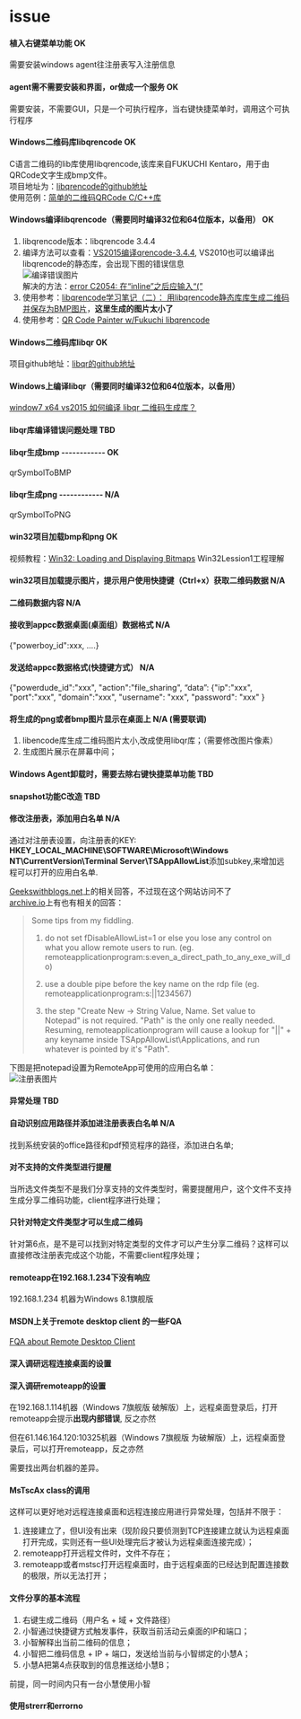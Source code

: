 # issue


#### 植入右键菜单功能                                                    OK 
需要安装windows agent往注册表写入注册信息  


#### agent需不需要安装和界面，or做成一个服务                            OK
需要安装，不需要GUI，只是一个可执行程序，当右键快捷菜单时，调用这个可执行程序


#### Windows二维码库libqrencode                                         OK

C语言二维码的lib库使用libqrencode,该库来自FUKUCHI Kentaro，用于由QRCode文字生成bmp文件。  
项目地址为：[libqrencode的github地址][]  
使用范例：[简单的二维码QRCode C/C++库][]

#### Windows编译libqrencode（需要同时编译32位和64位版本，以备用）        OK

1. libqrencode版本：libqrencode 3.4.4 
2. 编译方法可以查看：[VS2015编译qrencode-3.4.4][], VS2010也可以编译出libqrencode的静态库，会出现下图的错误信息  
![编译错误图片][]  
解决的方法：[error C2054: 在“inline”之后应输入“(”][]
3. 使用参考：[libqrencode学习笔记（二）： 用libqrencode静态库库生成二维码并保存为BMP图片][]，**这里生成的图片太小了**
4. 使用参考：[QR Code Painter w/Fukuchi libqrencode][]

#### Windows二维码库libqr                                               OK

项目github地址：[libqr的github地址][]

#### Windows上编译libqr（需要同时编译32位和64位版本，以备用）

[window7 x64 vs2015 如何编译 libqr 二维码生成库？][]


#### libqr库编译错误问题处理                                             TBD


#### libqr生成bmp                      ------------ OK  

qrSymbolToBMP  

#### libqr生成png                      ------------ N/A  

qrSymbolToPNG  

#### win32项目加载bmp和png                                               OK

视频教程：[Win32: Loading and Displaying Bitmaps][]
Win32Lession1工程理解

#### win32项目加载提示图片，提示用户使用快捷键（Ctrl+x）获取二维码数据      N/A

#### 二维码数据内容                                                N/A


#### 接收到appcc数据桌面(桌面组）数据格式                 N/A                  
{"powerboy_id":xxx, ....}

#### 发送给appcc数据格式(快捷键方式）                    N/A
{"powerdude_id":"xxx", "action":"file_sharing", “data”: {"ip":"xxx", "port":"xxx", "domain":"xxx", "username": "xxx", "password": "xxx" }

#### 将生成的png或者bmp图片显示在桌面上                   N/A (需要联调)
1. libencode库生成二维码图片太小,改成使用libqr库；（需要修改图片像素）
2. 生成图片展示在屏幕中间；


#### Windows Agent卸载时，需要去除右键快捷菜单功能              TBD

#### snapshot功能C改造                      TBD

#### 修改注册表，添加用白名单                           N/A

通过对注册表设置，向注册表的KEY: **HKEY_LOCAL_MACHINE\SOFTWARE\Microsoft\Windows NT\CurrentVersion\Terminal Server\TSAppAllowList**添加subkey,来增加远程可以打开的应用白名单.

[Geekswithblogs.net][]上的相关回答，不过现在这个网站访问不了  
[archive.io][]上有也有相关的回答：

> Some tips from my fiddling.
>
> 1. do not set fDisableAllowList=1 or else you lose any control on what you allow remote users to run. (eg. remoteapplicationprogram:s:even_a_direct_path_to_any_exe_will_do)
>
> 2. use a double pipe before the key name on the rdp file (eg. remoteapplicationprogram:s:||1234567)
>
> 3. the step
"Create New -> String Value, Name. Set value to Notepad"
is not required. "Path" is the only one really needed. Resuming, remoteapplicationprogram will cause a lookup for "||" + any keyname inside TSAppAllowList\Applications, and run whatever is pointed by it's "Path".

下图是把notepad设置为RemoteApp可使用的应用白名单：  
![注册表图片][]

#### 异常处理                                       TBD

#### 自动识别应用路径并添加进注册表表白名单            N/A

找到系统安装的office路径和pdf预览程序的路径，添加进白名单;

#### 对不支持的文件类型进行提醒

当所选文件类型不是我们分享支持的文件类型时，需要提醒用户，这个文件不支持生成分享二维码功能，client程序进行处理；

#### 只针对特定文件类型才可以生成二维码
针对第6点，是不是可以找到对特定类型的文件才可以产生分享二维码？这样可以直接修改注册表完成这个功能，不需要client程序处理；

#### remoteapp在192.168.1.234下没有响应

192.168.1.234 机器为Windows 8.1旗舰版

#### MSDN上关于remote desktop client 的一些FQA

[FQA about Remote Desktop Client][]

#### 深入调研远程连接桌面的设置

#### 深入调研remoteapp的设置
在192.168.1.114机器（Windows 7旗舰版 破解版）上，远程桌面登录后，打开remoteapp会提示**出现内部错误**,
反之亦然

但在61.146.164.120:10325机器（Windows 7旗舰版 为破解版）上，远程桌面登录后，可以打开remoteapp，反之亦然

需要找出两台机器的差异。


#### MsTscAx class的调用
这样可以更好地对远程连接桌面和远程连接应用进行异常处理，包括并不限于：  
1. 连接建立了，但UI没有出来（现阶段只要侦测到TCP连接建立就认为远程桌面打开完成，实则还有一些UI处理完后才被认为远程桌面连接完成）；
2. remoteapp打开远程文件时，文件不存在；
3. remoteapp或者mstsc打开远程桌面时，由于远程桌面的已经达到配置连接数的极限，所以无法打开；


#### 文件分享的基本流程
1. 右键生成二维码（用户名 + 域 + 文件路径）
2. 小智通过快捷键方式触发事件，获取当前活动云桌面的IP和端口；
3. 小智解释出当前二维码的信息；
4. 小智把二维码信息 + IP + 端口，发送给当前与小智绑定的小慧A；
5. 小慧A把第4点获取到的信息推送给小慧B；

前提，同一时间内只有一台小慧使用小智


#### 使用strerr和errorno















[Geekswithblogs.net]:http://geekswithblogs.net/twickers/archive/2009/12/18/137048.aspx
[archive.io]:http://archive.is/abBF
[注册表图片]:/D:\lf\cloud-desktop-client\issues\res\1.PNG/
[FQA about Remote Desktop Client]:https://docs.microsoft.com/en-us/windows-server/remote/remote-desktop-services/clients/remote-desktop-client-faq
[libqrencode的github地址]:https://github.com/fukuchi/libqrencode
[VS2015编译qrencode-3.4.4]:http://blog.csdn.net/ljttianqin/article/details/73699777
[编译错误图片]:/D:\lf\cloud-desktop-client\issues\res\compile_error.PNG/
[error C2054: 在“inline”之后应输入“(”]:http://www.cnblogs.com/lgh1992314/p/5834697.html
[libqrencode学习笔记（二）： 用libqrencode静态库库生成二维码并保存为BMP图片]:http://blog.csdn.net/ljttianqin/article/details/73823666
[QR Code Painter w/Fukuchi libqrencode]:https://code.msdn.microsoft.com/windowsapps/QR-Code-Painter-wFukuchi-13c3bd68
[libqr的github地址]:https://github.com/rsky/qrcode
[window7 x64 vs2015 如何编译 libqr 二维码生成库？]:http://www.cnblogs.com/cheungxiongwei/p/7493448.html
[Win32: Loading and Displaying Bitmaps]:http://xoax.net/cpp/crs/win32/lessons/Lesson9/
[简单的二维码QRCode C/C++库]:http://blog.okbase.net/vchelp/archive/814.html